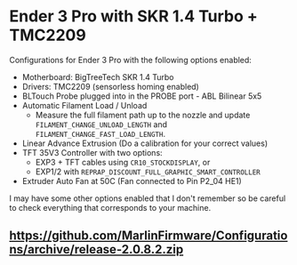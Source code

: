 # Ender 3 Pro with SKR 1.4 Turbo + TMC2209

Configurations for Ender 3 Pro with the following options enabled:

  - Motherboard: BigTreeTech SKR 1.4 Turbo
  - Drivers: TMC2209 (sensorless homing enabled)
  - BLTouch Probe plugged into in the PROBE port - ABL Bilinear 5x5
  - Automatic Filament Load / Unload
    - Measure the full filament path up to the nozzle and update `FILAMENT_CHANGE_UNLOAD_LENGTH` and `FILAMENT_CHANGE_FAST_LOAD_LENGTH`.
  - Linear Advance Extrusion (Do a calibration for your correct values)
  - TFT 35V3 Controller with two options:
    - EXP3 + TFT cables using `CR10_STOCKDISPLAY`, or
    - EXP1/2 with `REPRAP_DISCOUNT_FULL_GRAPHIC_SMART_CONTROLLER`
  - Extruder Auto Fan at 50C (Fan connected to Pin P2_04 HE1)

I may have some other options enabled that I don't remember so be careful to check everything that corresponds to your machine.
## https://github.com/MarlinFirmware/Configurations/archive/release-2.0.8.2.zip
